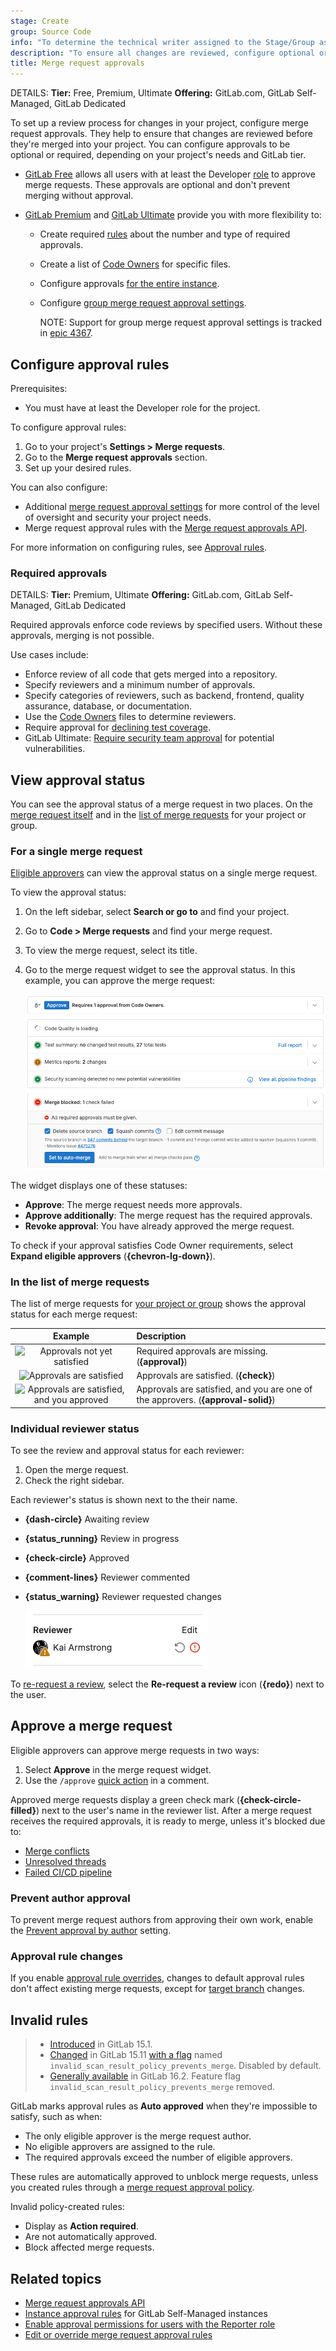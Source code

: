 ```yaml
---
stage: Create
group: Source Code
info: "To determine the technical writer assigned to the Stage/Group associated with this page, see https://handbook.gitlab.com/handbook/product/ux/technical-writing/#assignments"
description: "To ensure all changes are reviewed, configure optional or required approvals for merge requests in your project."
title: Merge request approvals
---
```


DETAILS:
**Tier:** Free, Premium, Ultimate
**Offering:** GitLab.com, GitLab Self-Managed, GitLab Dedicated

To set up a review process for changes in your project, configure merge request approvals.
They help to ensure that changes are reviewed before they're merged into your project.
You can configure approvals to be optional or required, depending on your project's needs and GitLab tier.

- [GitLab Free](https://about.gitlab.com/pricing/) allows
  all users with at least the Developer [role](../../../permissions.md) to
  approve merge requests. These approvals are optional and don't prevent merging without approval.
- [GitLab Premium](https://about.gitlab.com/pricing/) and
  [GitLab Ultimate](https://about.gitlab.com/pricing/) provide you with more
  flexibility to:

  - Create required [rules](rules.md) about the number and type of required approvals.
  - Create a list of [Code Owners](../../codeowners/index.md) for specific files.
  - Configure approvals
    [for the entire instance](../../../../administration/merge_requests_approvals.md).
  - Configure  [group merge request approval settings](../../../group/manage.md#group-merge-request-approval-settings).

    NOTE:
    Support for group merge request approval settings is tracked in
    [epic 4367](https://gitlab.com/groups/gitlab-org/-/epics/4367).

## Configure approval rules

Prerequisites:

- You must have at least the Developer role for the project.

To configure approval rules:

1. Go to your project's **Settings > Merge requests**.
1. Go to the **Merge request approvals** section.
1. Set up your desired rules.

You can also configure:

- Additional [merge request approval settings](settings.md) for more control of the
  level of oversight and security your project needs.
- Merge request approval rules with the
  [Merge request approvals API](../../../../api/merge_request_approvals.md).

For more information on configuring rules, see [Approval rules](rules.md).

### Required approvals

DETAILS:
**Tier:** Premium, Ultimate
**Offering:** GitLab.com, GitLab Self-Managed, GitLab Dedicated

Required approvals enforce code reviews by specified users. Without these approvals, merging is not possible.

Use cases include:

- Enforce review of all code that gets merged into a repository.
- Specify reviewers and a minimum number of approvals.
- Specify categories of reviewers, such as backend, frontend, quality assurance, database, or documentation.
- Use the [Code Owners](../../codeowners/index.md) files to determine reviewers.
- Require approval for [declining test coverage](../../../../ci/testing/code_coverage.md#add-a-coverage-check-approval-rule).
- GitLab Ultimate: [Require security team approval](../../../application_security/index.md#security-approvals-in-merge-requests) for potential vulnerabilities.

## View approval status

You can see the approval status of a merge request in two places. On the [merge request itself](#for-a-single-merge-request)
and in the [list of merge requests](#in-the-list-of-merge-requests) for your project or group.

### For a single merge request

[Eligible approvers](rules.md#eligible-approvers) can view the approval status on a single merge request.

To view the approval status:

1. On the left sidebar, select **Search or go to** and find your project.
1. Go to **Code > Merge requests** and find your merge request.
1. To view the merge request, select its title.
1. Go to the merge request widget to see the approval status. In this example, you can approve the merge request:

   ![Merge request widget showing approval status](img/approval_and_merge_status_v17_3.png)

The widget displays one of these statuses:

- **Approve**: The merge request needs more approvals.
- **Approve additionally**: The merge request has the required approvals.
- **Revoke approval**: You have already approved the merge request.

To check if your approval satisfies Code Owner requirements, select **Expand eligible approvers** (**{chevron-lg-down}**).

### In the list of merge requests

The list of merge requests for [your project or group](../index.md#view-merge-requests)
shows the approval status for each merge request:

| Example | Description |
| :-----: | :---------- |
| ![Approvals not yet satisfied](img/approvals_unsatisfied_v17_1.png) | Required approvals are missing. (**{approval}**) |
| ![Approvals are satisfied](img/approvals_satisfied_v17_1.png) | Approvals are satisfied. (**{check}**) |
| ![Approvals are satisfied, and you approved](img/you_approvals_satisfied_v17_1.png) | Approvals are satisfied, and you are one of the approvers. (**{approval-solid}**) |

### Individual reviewer status

To see the review and approval status for each reviewer:

1. Open the merge request.
1. Check the right sidebar.

Each reviewer's status is shown next to the their name.

- **{dash-circle}** Awaiting review
- **{status_running}** Review in progress
- **{check-circle}** Approved
- **{comment-lines}** Reviewer commented
- **{status_warning}** Reviewer requested changes

   ![This reviewer has requested changes, and blocked this merge request.](img/reviewer_blocks_mr_v17_3.png)

To [re-request a review](../reviews/index.md#re-request-a-review), select the **Re-request a review** icon (**{redo}**) next to the user.

## Approve a merge request

Eligible approvers can approve merge requests in two ways:

1. Select **Approve** in the merge request widget.
1. Use the `/approve` [quick action](../../quick_actions.md) in a comment.

Approved merge requests display a green check mark (**{check-circle-filled}**) next to the user's name in the reviewer list.
After a merge request receives the required approvals, it is ready to merge, unless it's blocked due to:

- [Merge conflicts](../conflicts.md)
- [Unresolved threads](../index.md#prevent-merge-unless-all-threads-are-resolved)
- [Failed CI/CD pipeline](../auto_merge.md)

### Prevent author approval

To prevent merge request authors from approving their own work, enable the [Prevent approval by author](settings.md#prevent-approval-by-author) setting.

### Approval rule changes

If you enable [approval rule overrides](settings.md#prevent-editing-approval-rules-in-merge-requests), changes to default approval rules
don't affect existing merge requests, except for [target branch](rules.md#approvals-for-protected-branches) changes.

## Invalid rules

> - [Introduced](https://gitlab.com/gitlab-org/gitlab/-/issues/334698) in GitLab 15.1.
> - [Changed](https://gitlab.com/gitlab-org/gitlab/-/issues/389905) in GitLab 15.11 [with a flag](../../../../administration/feature_flags.md) named `invalid_scan_result_policy_prevents_merge`. Disabled by default.
> - [Generally available](https://gitlab.com/gitlab-org/gitlab/-/issues/405023) in GitLab 16.2. Feature flag `invalid_scan_result_policy_prevents_merge` removed.

GitLab marks approval rules as **Auto approved** when they're impossible to satisfy, such as when:

- The only eligible approver is the merge request author.
- No eligible approvers are assigned to the rule.
- The required approvals exceed the number of eligible approvers.

These rules are automatically approved to unblock merge requests, unless you created rules through a
[merge request approval policy](../../../application_security/policies/merge_request_approval_policies.md).

Invalid policy-created rules:

- Display as **Action required**.
- Are not automatically approved.
- Block affected merge requests.

## Related topics

- [Merge request approvals API](../../../../api/merge_request_approvals.md)
- [Instance approval rules](../../../../administration/merge_requests_approvals.md) for GitLab Self-Managed instances
- [Enable approval permissions for users with the Reporter role](rules.md#enable-approval-permissions-for-users-with-the-reporter-role)
- [Edit or override merge request approval rules](rules.md#edit-or-override-merge-request-approval-rules)
